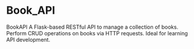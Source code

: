 # Book_API
BookAPI A Flask-based RESTful API to manage a collection of books. Perform CRUD operations on books via HTTP requests. Ideal for learning API development.
